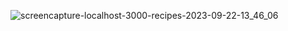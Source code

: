![screencapture-localhost-3000-recipes-2023-09-22-13_46_06](https://github.com/durgesh2051/React-js-food-website/assets/133377196/f2d32cbd-0f9e-4f05-9bff-d583ed39cb58)
